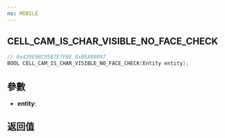 ```yaml
---
ns: MOBILE
---
```

## CELL_CAM_IS_CHAR_VISIBLE_NO_FACE_CHECK

```c
// 0x439E9BC95B7E7FBE 0xBEA88097
BOOL CELL_CAM_IS_CHAR_VISIBLE_NO_FACE_CHECK(Entity entity);
```


## 參數
* **entity**: 

## 返回值
